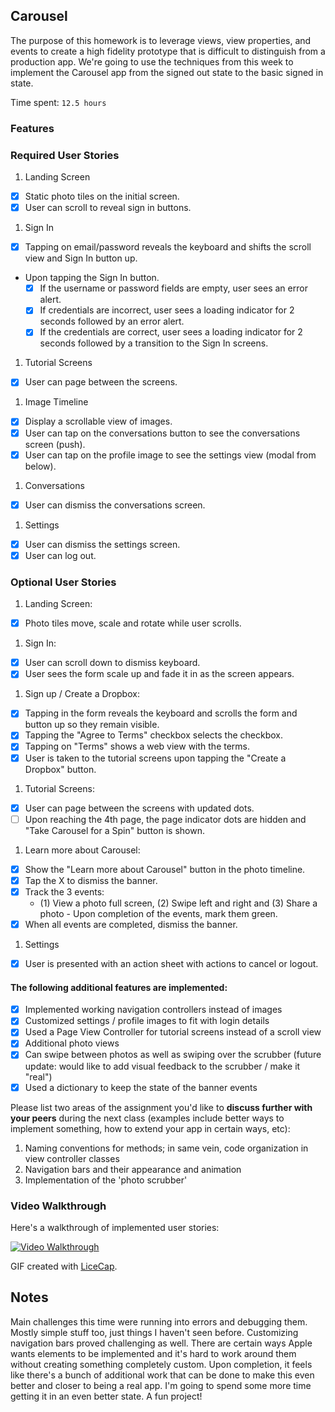 ## Carousel

The purpose of this homework is to leverage views, view properties, and events to create a high fidelity prototype that is difficult to distinguish from a production app. We're going to use the techniques from this week to implement the Carousel app from the signed out state to the basic signed in state.

Time spent: `12.5 hours`

### Features

### Required User Stories

1. Landing Screen
  - [X] Static photo tiles on the initial screen.
  - [X] User can scroll to reveal sign in buttons.
1. Sign In
  - [X] Tapping on email/password reveals the keyboard and shifts the scroll view and Sign In button up.
  - Upon tapping the Sign In button.
     - [X] If the username or password fields are empty, user sees an error alert.
     - [X] If credentials are incorrect, user sees a loading indicator for 2 seconds followed by an error alert.
     - [X] If the credentials are correct, user sees a loading indicator for 2 seconds followed by a transition to the Sign In screens.
1. Tutorial Screens
  - [X] User can page between the screens.
1. Image Timeline
  - [X] Display a scrollable view of images.
  - [X] User can tap on the conversations button to see the conversations screen (push).
  - [X] User can tap on the profile image to see the settings view (modal from below).
1. Conversations
  - [X] User can dismiss the conversations screen.
1. Settings
  - [X] User can dismiss the settings screen.
  - [X] User can log out.

### Optional User Stories

1. Landing Screen:  
  - [X] Photo tiles move, scale and rotate while user scrolls.
1. Sign In:
  - [X] User can scroll down to dismiss keyboard.
  - [X] User sees the form scale up and fade it in as the screen appears.
1. Sign up / Create a Dropbox:
  - [X] Tapping in the form reveals the keyboard and scrolls the form and button up so they remain visible.
  - [X] Tapping the "Agree to Terms" checkbox selects the checkbox.
  - [X] Tapping on "Terms" shows a web view with the terms.
  - [X] User is taken to the tutorial screens upon tapping the "Create a Dropbox" button.
1. Tutorial Screens:
  - [X] User can page between the screens with updated dots.
  - [ ] Upon reaching the 4th page, the page indicator dots are hidden and "Take Carousel for a Spin" button is shown.
1. Learn more about Carousel:
  - [X] Show the "Learn more about Carousel" button in the photo timeline.
  - [X] Tap the X to dismiss the banner.
  - [X] Track the 3 events:
     - (1) View a photo full screen, (2) Swipe left and right and (3) Share a photo  - Upon completion of the events, mark them green.
  - [X] When all events are completed, dismiss the banner.
1. Settings
  - [X] User is presented with an action sheet with actions to cancel or logout.


#### The following **additional** features are implemented:

- [X] Implemented working navigation controllers instead of images
- [X] Customized settings / profile images to fit with login details
- [X] Used a Page View Controller for tutorial screens instead of a scroll view
- [X] Additional photo views
- [X] Can swipe between photos as well as swiping over the scrubber (future update: would like to add visual feedback to the scrubber / make it "real")
- [X] Used a dictionary to keep the state of the banner events

Please list two areas of the assignment you'd like to **discuss further with your peers** during the next class (examples include better ways to implement something, how to extend your app in certain ways, etc):

1. Naming conventions for methods; in same vein, code organization in view controller classes
2. Navigation bars and their appearance and animation
3. Implementation of the 'photo scrubber'

### Video Walkthrough 

Here's a walkthrough of implemented user stories:

<a href="https://github.com/volovar/week-2-carousel-demo/blob/master/demo/carousel-demo.gif" target="_blank"><img src='/demo/carousel-demo.gif' title='Video Walkthrough' width='' alt='Video Walkthrough' /></a>

GIF created with [LiceCap](http://www.cockos.com/licecap/).

## Notes

Main challenges this time were running into errors and debugging them. Mostly simple stuff too, just things I haven't seen before. Customizing navigation bars proved challenging as well. There are certain ways Apple wants elements to be implemented and it's hard to work around them without creating something completely custom. Upon completion, it feels like there's a bunch of additional work that can be done to make this even better and closer to being a real app. I'm going to spend some more time getting it in an even better state. A fun project!

